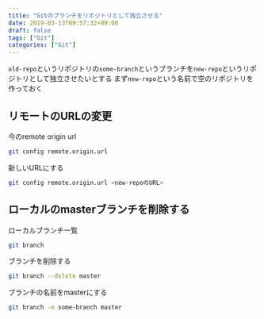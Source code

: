 ```yaml
---
title: "Gitのブランチをリポジトリとして独立させる"
date: 2019-03-13T09:57:32+09:00
draft: false
tags: ["Git"]
categories: ["Git"]
---
```


`old-repo`というリポジトリの`some-branch`というブランチを`new-repo`というリポジトリとして独立させたいとする
まず`new-repo`という名前で空のリポジトリを作っておく

## リモートのURLの変更

今のremote origin url
```bash
git config remote.origin.url
```
新しいURLにする
```bash
git config remote.origin.url <new-repoのURL>
```

## ローカルのmasterブランチを削除する
ローカルブランチ一覧
```bash
git branch
```
ブランチを削除する
```bash
git branch --delete master
```
ブランチの名前をmasterにする
```bash
git branch -m some-branch master
```
